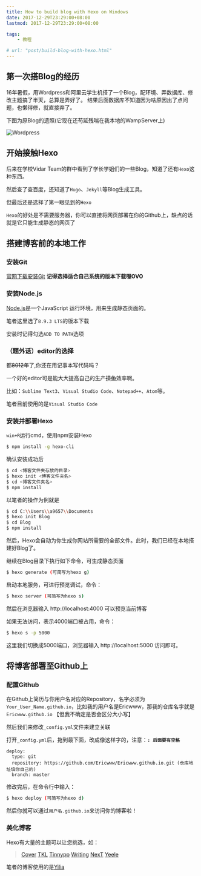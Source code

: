 ```yaml
---
title: How to build blog with Hexo on Windows
date: 2017-12-29T23:29:00+08:00
lastmod: 2017-12-29T23:29:00+08:00

tags: 
    - 教程

# url: "post/build-blog-with-hexo.html"
---
```


## 第一次搭Blog的经历

16年暑假，用Wordpress和阿里云学生机搭了一个Blog，配环境、弄数据库、修改主题搞了半天，总算是弄好了。
结果后面数据库不知道因为啥原因出了点问题，也懒得修，就直接弃了。

下图为原Blog的遗照(它现在还苟延残喘在我本地的WampServer上)

<!--more-->

![Wordpress](http://p1u1vh70v.bkt.clouddn.com/wordpress.png)

## 开始接触Hexo

后来在学校Vidar Team的群中看到了学长学姐们的一些Blog，知道了还有`Hexo`这种东西。

然后查了查百度，还知道了`Hugo`、`Jekyll`等Blog生成工具。

但最后还是选择了第一眼见到的`Hexo`

`Hexo`的好处是不需要服务器，你可以直接将网页部署在你的Github上，缺点的话就是它只能生成静态的网页了

## 搭建博客前的本地工作

### 安装Git

[官网下载安装Git](https://git-scm.com/downloads) **记得选择适合自己系统的版本下载喔OVO**

### 安装Node.js

[Node.js](https://nodejs.org/en/)是一个JavaScript 运行环境，用来生成静态页面的。

笔者这里选了`8.9.3 LTS`的版本下载

安装时记得勾选`ADD TO PATH`选项

### （题外话）editor的选择

都<del>8012年</del>了,你还在用记事本写代码吗？

一个好的editor可是能大大提高自己的生产<del>摸鱼</del>效率啊。

比如：`Sublime Text3`、`Visual Studio Code`、`Notepad++`、`Atom`等。

笔者目前使用的是`Visual Studio Code`

### 安装并部署Hexo

`win+R`运行cmd，使用npm安装Hexo
```Bash
$ npm install -g hexo-cli
```

确认安装成功后
```Bash
$ cd <博客文件夹存放的目录>
$ hexo init <博客文件夹名>
$ cd <博客文件夹名>
$ npm install
```

以笔者的操作为例就是
```Bash
$ cd C:\\Users\\a9657\\Documents
$ hexo init Blog
$ cd Blog
$ npm install
```

然后，Hexo会自动为你生成你网站所需要的全部文件。此时，我们已经在本地搭建好Blog了。

继续在Blog目录下执行如下命令，可生成静态页面
```Bash
$ hexo generate (可简写为hexo g)
```

启动本地服务，可进行预览调试，命令：
```Bash
$ hexo server (可简写为hexo s)
```

然后在浏览器输入 http://localhost:4000 可以预览当前博客

如果无法访问，表示4000端口被占用，命令：
```Bash
$ hexo s -p 5000
```

这里我们切换成5000端口，浏览器输入 http://localhost:5000 访问即可。

## 将博客部署至Github上

### 配置Github

在Github上简历与你用户名对应的Repository，名字必须为`Your_User_Name.github.io`，比如我的用户名是Ericwww，那我的仓库名字就是`Ericwww.github.io` 【但我不确定是否会区分大小写】

然后我们来修改`_config.yml`文件来建立关联

打开`_config.yml`后，拖到最下面，改成像这样字的，注意：**`: 后面要有空格`**
```
deploy:
  type: git
  repository: https://github.com/Ericwww/Ericwww.github.io.git (仓库地址填你自己的)
  branch: master
```

修改完后，在命令行中输入：

```Bash
$ hexo deploy (可简写为hexo d)
```

然后你就可以通过`用户名.github.io`来访问你的博客啦！

### 美化博客

Hexo有大量的主题可以让您挑选，如：

> [Cover](https://github.com/daisygao/hexo-themes-cover)
> [TKL](https://github.com/SuperKieran/TKL)
> [Tinnypp](https://github.com/levonlin/Tinnypp)
> [Writing](https://github.com/yunlzheng/hexo-themes-writing)
> [NexT](https://github.com/iissnan/hexo-theme-next)
> [Yeele](https://github.com/MOxFIVE/hexo-theme-yelee)

笔者的博客使用的是[Yilia](https://github.com/litten/hexo-theme-yilia)

